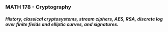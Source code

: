 ### MATH 178 - Cryptography

##### History, classical cryptosystems, stream ciphers, AES, RSA, discrete log over finite fields and elliptic curves, and signatures. 
